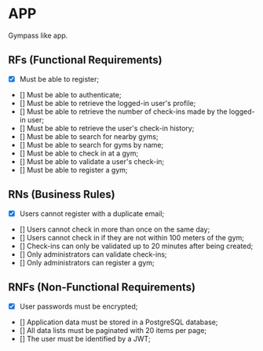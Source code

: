 # APP

Gympass like app.

## RFs (Functional Requirements)

- [x] Must be able to register;
- [] Must be able to authenticate;
- [] Must be able to retrieve the logged-in user's profile;
- [] Must be able to retrieve the number of check-ins made by the logged-in user;
- [] Must be able to retrieve the user's check-in history;
- [] Must be able to search for nearby gyms;
- [] Must be able to search for gyms by name;
- [] Must be able to check in at a gym;
- [] Must be able to validate a user's check-in;
- [] Must be able to register a gym;

## RNs (Business Rules)

- [x] Users cannot register with a duplicate email;
- [] Users cannot check in more than once on the same day;
- [] Users cannot check in if they are not within 100 meters of the gym;
- [] Check-ins can only be validated up to 20 minutes after being created;
- [] Only administrators can validate check-ins;
- [] Only administrators can register a gym;

## RNFs (Non-Functional Requirements)

- [x] User passwords must be encrypted;
- [] Application data must be stored in a PostgreSQL database;
- [] All data lists must be paginated with 20 items per page;
- [] The user must be identified by a JWT;
